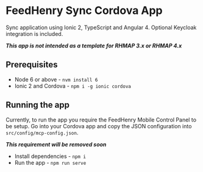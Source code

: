 # FeedHenry Sync Cordova App

Sync application using Ionic 2, TypeScript and Angular 4. Optional Keycloak integration is included.

***This app is not intended as a template for RHMAP 3.x or RHMAP 4.x***

## Prerequisites
* Node 6 or above - `nvm install 6`
* Ionic 2 and Cordova - `npm i -g ionic cordova`

## Running the app
Currently, to run the app you require the FeedHenry Mobile Control Panel to be setup. Go into your Cordova app and copy the JSON configuration into `src/config/mcp-config.json`.

***This requirement will be removed soon***

* Install dependencies - `npm i`
* Run the app - `npm run serve`
